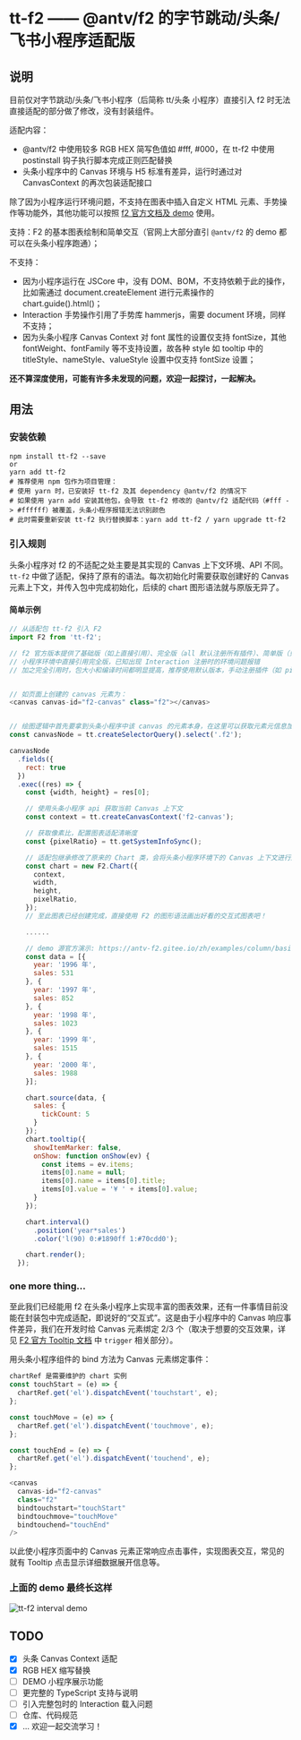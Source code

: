 # tt-f2 —— @antv/f2 的字节跳动/头条/飞书小程序适配版

## 说明

目前仅对字节跳动/头条/飞书小程序（后简称 tt/头条 小程序）直接引入 f2 时无法直接适配的部分做了修改，没有封装组件。

适配内容：

- @antv/f2 中使用较多 RGB HEX 简写色值如 #fff, #000，在 tt-f2 中使用 postinstall 钩子执行脚本完成正则匹配替换
- 头条小程序中的 Canvas 环境与 H5 标准有差异，运行时通过对 CanvasContext 的再次包装适配接口

除了因为小程序运行环境问题，不支持在图表中插入自定义 HTML 元素、手势操作等功能外，其他功能可以按照 [f2 官方文档及 demo](https://antv-f2.gitee.io/zh) 使用。

支持：F2 的基本图表绘制和简单交互（官网上大部分直引 `@antv/f2` 的 demo 都可以在头条小程序跑通）；

不支持：

- 因为小程序运行在 JSCore 中，没有 DOM、BOM，不支持依赖于此的操作，比如需通过 document.createElement 进行元素操作的 chart.guide().html()；
- Interaction 手势操作引用了手势库 hammerjs，需要 document 环境，同样不支持；
- 因为头条小程序 Canvas Context 对 font 属性的设置仅支持 fontSize，其他 fontWeight、fontFamily 等不支持设置，故各种 style 如 tooltip 中的 titleStyle、nameStyle、valueStyle 设置中仅支持 fontSize 设置；

**还不算深度使用，可能有许多未发现的问题，欢迎一起探讨，一起解决。**

## 用法

### 安装依赖

```shell
npm install tt-f2 --save
or
yarn add tt-f2
# 推荐使用 npm 包作为项目管理：
# 使用 yarn 时，已安装好 tt-f2 及其 dependency @antv/f2 的情况下
# 如果使用 yarn add 安装其他包，会导致 tt-f2 修改的 @antv/f2 适配代码（#fff -> #ffffff）被覆盖，头条小程序报错无法识别颜色
# 此时需要重新安装 tt-f2 执行替换脚本：yarn add tt-f2 / yarn upgrade tt-f2
```

### 引入规则

头条小程序对 f2 的不适配之处主要是其实现的 Canvas 上下文环境、API 不同。`tt-f2` 中做了适配，保持了原有的语法。每次初始化时需要获取创建好的 Canvas 元素上下文，并传入包中完成初始化，后续的 chart 图形语法就与原版无异了。

#### 简单示例

```JavaScript
// 从适配包 tt-f2 引入 F2
import F2 from 'tt-f2';

// f2 官方版本提供了基础版（如上直接引用）、完全版（all 默认注册所有插件）、简单版（只有简单图表）
// 小程序环境中直接引用完全版，已知出现 Interaction 注册时的环境问题报错
// 加之完全引用时，包大小和编译时间都明显提高，推荐使用默认版本，手动注册插件（如 pie-label 等，参见官网）


// 如页面上创建的 canvas 元素为：
<canvas canvas-id="f2-canvas" class="f2"></canvas>


// 绘图逻辑中首先要拿到头条小程序中该 canvas 的元素本身，在这里可以获取元素元信息加入配置
const canvasNode = tt.createSelectorQuery().select('.f2');

canvasNode
  .fields({
    rect: true
  })
  .exec((res) => {
    const {width, height} = res[0];

    // 使用头条小程序 api 获取当前 Canvas 上下文
    const context = tt.createCanvasContext('f2-canvas');

    // 获取像素比，配置图表适配清晰度
    const {pixelRatio} = tt.getSystemInfoSync();

    // 适配包继承修改了原来的 Chart 类，会将头条小程序环境下的 Canvas 上下文进行适配
    const chart = new F2.Chart({
      context,
      width,
      height,
      pixelRatio,
    });
    // 至此图表已经创建完成，直接使用 F2 的图形语法画出好看的交互式图表吧！

    ......

    // demo 源官方演示: https://antv-f2.gitee.io/zh/examples/column/basic#gradient
    const data = [{
      year: '1996 年',
      sales: 531
    }, {
      year: '1997 年',
      sales: 852
    }, {
      year: '1998 年',
      sales: 1023
    }, {
      year: '1999 年',
      sales: 1515
    }, {
      year: '2000 年',
      sales: 1988
    }];

    chart.source(data, {
      sales: {
        tickCount: 5
      }
    });
    chart.tooltip({
      showItemMarker: false,
      onShow: function onShow(ev) {
        const items = ev.items;
        items[0].name = null;
        items[0].name = items[0].title;
        items[0].value = '¥ ' + items[0].value;
      }
    });

    chart.interval()
      .position('year*sales')
      .color('l(90) 0:#1890ff 1:#70cdd0');

    chart.render();
  });
```

### one more thing...

至此我们已经能用 f2 在头条小程序上实现丰富的图表效果，还有一件事情目前没能在封装包中完成适配，即说好的“交互式”。这是由于小程序中的 Canvas 响应事件差异，我们在开发时给 Canvas 元素绑定 2/3 个（取决于想要的交互效果，详见 [F2 官方 Tooltip 文档](https://antv-f2.gitee.io/zh/docs/api/chart/tooltip) 中 `trigger` 相关部分）。

用头条小程序组件的 bind 方法为 Canvas 元素绑定事件：

```JavaScript
chartRef 是需要维护的 chart 实例
const touchStart = (e) => {
  chartRef.get('el').dispatchEvent('touchstart', e);
};

const touchMove = (e) => {
  chartRef.get('el').dispatchEvent('touchmove', e);
};

const touchEnd = (e) => {
  chartRef.get('el').dispatchEvent('touchend', e);
};

<canvas
  canvas-id="f2-canvas"
  class="f2"
  bindtouchstart="touchStart"
  bindtouchmove="touchMove"
  bindtouchend="touchEnd"
/>
```

以此使小程序页面中的 Canvas 元素正常响应点击事件，实现图表交互，常见的就有 Tooltip 点击显示详细数据展开信息等。

### 上面的 demo 最终长这样

![tt-f2 interval demo](https://p1-g.byteimg.com/tos-cn-i-8vc7tlzf3c/0bddc4d74fd14cb48dfe1d516a3b448b~tplv-8vc7tlzf3c-raw.png)



## TODO

- [x] 头条 Canvas Context 适配
- [x] RGB HEX 缩写替换  
- [ ] DEMO 小程序展示功能
- [ ] 更完整的 TypeScript 支持与说明
- [ ] 引入完整包时的 Interaction 载入问题
- [ ] 仓库、代码规范
- [x] ... 欢迎一起交流学习！